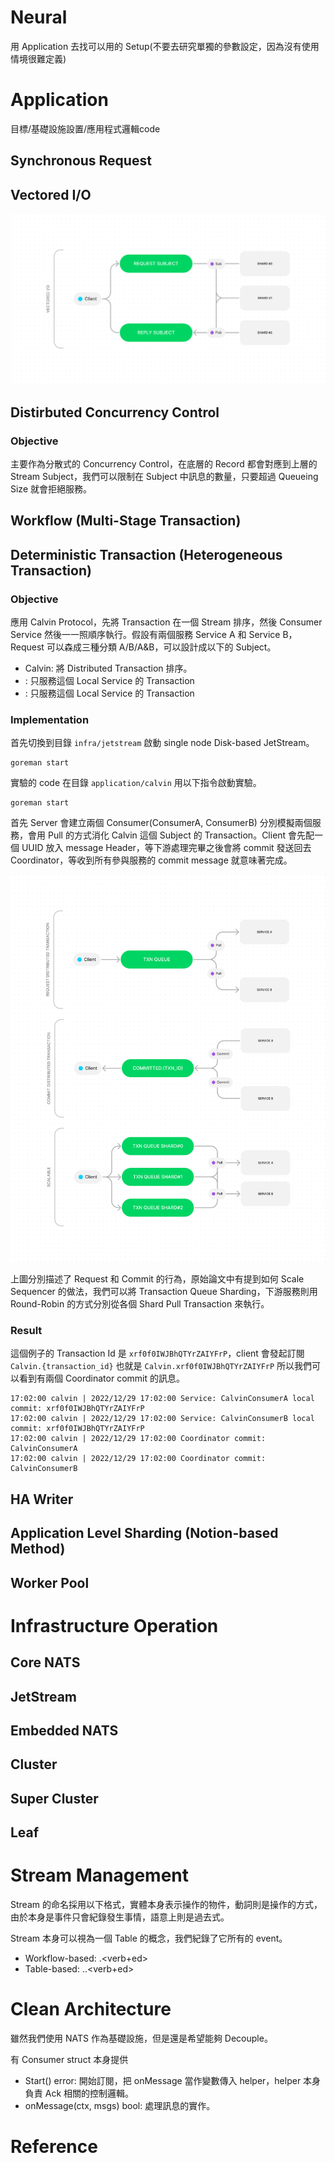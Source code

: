 # Neural

用 Application 去找可以用的 Setup(不要去研究單獨的參數設定，因為沒有使用情境很難定義)

# Application
目標/基礎設施設置/應用程式邏輯code
<!-- --------------------------------------------------------------------------------------------------------- -->
## Synchronous Request
<!-- --------------------------------------------------------------------------------------------------------- -->
## Vectored I/O
![](https://github.com/tachunwu/neural/blob/main/doc/img/vectored%20i_o.png)
<!-- --------------------------------------------------------------------------------------------------------- -->
## Distirbuted Concurrency Control
### Objective
主要作為分散式的 Concurrency Control，在底層的 Record 都會對應到上層的 Stream Subject，我們可以限制在 Subject 中訊息的數量，只要超過 Queueing Size 就會拒絕服務。
<!-- --------------------------------------------------------------------------------------------------------- -->
## Workflow (Multi-Stage Transaction)
<!-- --------------------------------------------------------------------------------------------------------- -->






## Deterministic Transaction (Heterogeneous Transaction)
### Objective
應用 Calvin Protocol，先將 Transaction 在一個 Stream 排序，然後 Consumer Service 然後一一照順序執行。假設有兩個服務 Service A 和 Service B，Request 可以森成三種分類 A/B/A&B，可以設計成以下的 Subject。
* Calvin: 將 Distributed Transaction 排序。
* <ServiceA>: 只服務這個 Local Service 的 Transaction
* <ServiceB>: 只服務這個 Local Service 的 Transaction

### Implementation
首先切換到目錄 ```infra/jetstream``` 啟動 single node Disk-based JetStream。
```
goreman start
```

實驗的 code 在目錄 ```application/calvin``` 用以下指令啟動實驗。
```
goreman start
```
首先 Server 會建立兩個 Consumer(ConsumerA, ConsumerB) 分別模擬兩個服務，會用 Pull 的方式消化 Calvin 這個 Subject 的 Transaction。Client 會先配一個 UUID 放入 message Header，等下游處理完畢之後會將 commit 發送回去 Coordinator，等收到所有參與服務的 commit message 就意味著完成。
  
![](https://github.com/tachunwu/neural/blob/main/doc/img/calvin.png)  

上圖分別描述了 Request 和 Commit 的行為，原始論文中有提到如何 Scale Sequencer 的做法，我們可以將 Transaction Queue Sharding，下游服務則用 Round-Robin 的方式分別從各個 Shard Pull Transaction 來執行。 

### Result
這個例子的 Transaction Id 是 ```xrf0f0IWJBhQTYrZAIYFrP```，client 會發起訂閱 ```Calvin.{transaction_id}``` 也就是 ```Calvin.xrf0f0IWJBhQTYrZAIYFrP``` 所以我們可以看到有兩個 Coordinator commit 的訊息。

```
17:02:00 calvin | 2022/12/29 17:02:00 Service: CalvinConsumerA local commit: xrf0f0IWJBhQTYrZAIYFrP
17:02:00 calvin | 2022/12/29 17:02:00 Service: CalvinConsumerB local commit: xrf0f0IWJBhQTYrZAIYFrP
17:02:00 calvin | 2022/12/29 17:02:00 Coordinator commit: CalvinConsumerA
17:02:00 calvin | 2022/12/29 17:02:00 Coordinator commit: CalvinConsumerB
```





<!-- --------------------------------------------------------------------------------------------------------- -->
## HA Writer
<!-- --------------------------------------------------------------------------------------------------------- -->
## Application Level Sharding (Notion-based Method)
<!-- --------------------------------------------------------------------------------------------------------- -->
## Worker Pool
<!-- --------------------------------------------------------------------------------------------------------- -->


# Infrastructure Operation
## Core NATS
## JetStream

## Embedded NATS

## Cluster

## Super Cluster

## Leaf


# Stream Management
Stream 的命名採用以下格式，實體本身表示操作的物件，動詞則是操作的方式，由於本身是事件只會紀錄發生事情，語意上則是過去式。

Stream 本身可以視為一個 Table 的概念，我們紀錄了它所有的 event。

* Workflow-based: <Entity>.<verb+ed>
* Table-based: <Entity>.<Primary-Key>.<verb+ed>


# Clean Architecture
雖然我們使用 NATS 作為基礎設施，但是還是希望能夠 Decouple。

有 Consumer struct 本身提供
* Start() error: 開始訂閱，把 onMessage 當作變數傳入 helper，helper 本身負責 Ack 相關的控制邏輯。
* onMessage(ctx, msgs) bool: 處理訊息的實作。


# Reference
